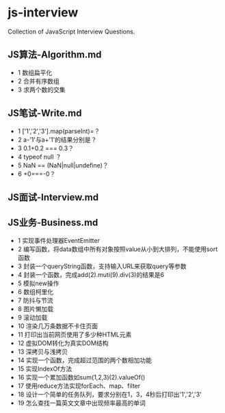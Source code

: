 # js-interview
Collection of JavaScript Interview Questions.
## JS算法-Algorithm.md

- 1 数组扁平化
- 2 合并有序数组
- 3 求两个数的交集

## JS笔试-Write.md
- 1 ['1','2','3'].map(parseInt)=？
- 2 a-'1'与a+'1'的结果分别是？
- 3 0.1+0.2 === 0.3？
- 4 typeof null ？
- 5 NaN == (NaN|null|undefine)？
- 6 +0===-0？
## JS面试-Interview.md
## JS业务-Business.md
- 1 实现事件处理器EventEmitter
- 2 编写函数，将data数组中所有对象按照value从小到大排列，不能使用sort函数
- 3 封装一个queryString函数，支持输入URL来获取query等参数
- 4 封装一个函数，完成add(2).muti(9).div(3)的结果是6
- 5 模拟new操作
- 6 数组柯里化
- 7 防抖与节流
- 8 图片懒加载
- 9 滚动加载
- 10 渲染几万条数据不卡住页面
- 11 打印出当前网页使用了多少种HTML元素
- 12 虚拟DOM转化为真实DOM结构
- 13 深拷贝与浅拷贝
- 14 实现一个函数，完成超过范围的两个数相加功能
- 15 实现IndexOf方法
- 16 实现一个累加函数如sum(1,2,3)(2).valueOf()
- 17 使用reduce方法实现forEach、map、filter
- 18 设计一个简单的任务队列，要求分别在1，3，4秒后打印出'1','2','3'
- 19 怎么查找一篇英文文章中出现频率最高的单词